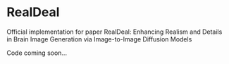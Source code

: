# RealDeal
Official implementation for paper RealDeal: Enhancing Realism and Details in Brain Image Generation via Image-to-Image Diffusion Models

Code coming soon...
